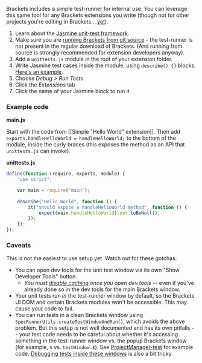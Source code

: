 Brackets includes a simple test-runner for internal use. You can leverage this same tool for any Brackets extensions you write (though not for other projects you're editing in Brackets... [yet](https://trello.com/c/CUoZMZM2/740-unit-test-runner-for-user-code)).

1. Learn about the [Jasmine unit-test framework](http://jasmine.github.io/).
2. Make sure you are [running Brackets from git source](How-to-Hack-on-Brackets) - the test-runner is not present in the regular download of Brackets. (And running from source is strongly recommended for extension developers anyway).
3. Add a `unittests.js` module in the root of your extension folder.
4. Write Jasmine test cases inside the module, using `describe() {}` blocks. [Here's an example](#unittest).
5. Choose _Debug > Run Tests_
6. Click the _Extensions_ tab
7. Click the name of your Jasmine block to run it

### Example code

**main.js**

Start with the code from [[Simple "Hello World" extension]]. Then add `exports.handleHelloWorld = handleHelloWorld;` to the bottom of the module, inside the curly braces (this exposes the method as an API that `unittests.js` can invoke).

**unittests.js** <a name="unittest"></a>

```javascript
define(function (require, exports, module) {
    "use strict";

    var main = require("main");
    
    describe("Hello World", function () {
        it("should expose a handleHelloWorld method", function () {
            expect(main.handleHelloWorld).not.toBeNull();
        });
    });
});
``` 

### Caveats

This is not the easiest to use setup yet. Watch out for these gotchas:

* You can open dev tools for the unit test window via its own "Show Developer Tools" button.
    * _You must [disable caching](https://groups.google.com/forum/?fromgroups=#!topic/brackets-dev/E5iqcD8VqD4) once you open dev tools_ -- even if you've already done so in the dev tools for the main Brackets window.
* Your unit tests run _in_ the test-runner window by default, so the Brackets UI DOM and certain Brackets modules won't be accessible. This may cause your code to fail.
* You can run tests in a clean Brackets window using `SpecRunnerUtils.createTestWindowAndRun()`, which avoids the above problem. But this setup is not well documented and has its own pitfalls -- your test code needs to be careful about whether it's accessing something in the test-runner window vs. the popup Brackets window (for example, `$` vs. `testWindow.$`). See [ProjectManager-test](https://github.com/adobe/brackets/blob/master/test/spec/ProjectManager-test.js) for example code. [Debugging tests inside these windows](https://github.com/adobe/brackets/wiki/Debugging-Test-Windows-in-Unit-Tests) is also a bit tricky.